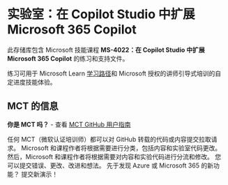 # 实验室：在 Copilot Studio 中扩展 Microsoft 365 Copilot

此存储库包含 Microsoft 技能课程 **MS-4022：在 Copilot Studio 中扩展 Microsoft 365 Copilot** 的练习和支持文件。

练习可用于 Microsoft Learn [学习路径](https://learn.microsoft.com/training/paths/extend-microsoft-365-copilot-studio/)和 Microsoft 授权的讲师引导式培训的自定进度技能体验。

## MCT 的信息

**你是 MCT 吗？** - 查看 [MCT GitHub 用户指南](https://microsoftlearning.github.io/MCT-User-Guide/)

任何 MCT（微软认证培训师）都可以对 GitHub 转载的代码或内容提交拉取请求。 Microsoft 和课程作者将根据需要进行分类，包括内容和实验室代码更改。
然后，Microsoft 和课程作者将根据需要对内容和实验代码进行分流和修改。 您可以提交错误、更改、改进和想法。 先于发现 Azure 或 Microsoft 365 的新功能？ 提交新演示！
